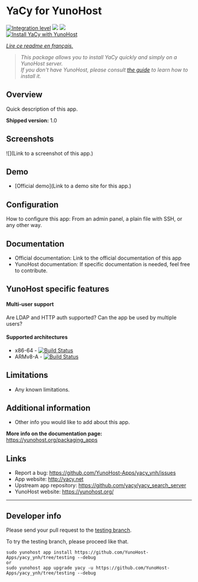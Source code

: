 # YaCy for YunoHost

[![Integration level](https://dash.yunohost.org/integration/yacy.svg)](https://dash.yunohost.org/appci/app/yacy) ![](https://ci-apps.yunohost.org/ci/badges/yacy.status.svg) ![](https://ci-apps.yunohost.org/ci/badges/yacy.maintain.svg)  
[![Install YaCy with YunoHost](https://install-app.yunohost.org/install-with-yunohost.png)](https://install-app.yunohost.org/?app=yacy)

*[Lire ce readme en français.](./README_fr.md)*

> *This package allows you to install YaCy quickly and simply on a YunoHost server.  
If you don't have YunoHost, please consult [the guide](https://yunohost.org/#/install) to learn how to install it.*

## Overview
Quick description of this app.

**Shipped version:** 1.0

## Screenshots

![](Link to a screenshot of this app.)

## Demo

* [Official demo](Link to a demo site for this app.)

## Configuration

How to configure this app: From an admin panel, a plain file with SSH, or any other way.

## Documentation

 * Official documentation: Link to the official documentation of this app
 * YunoHost documentation: If specific documentation is needed, feel free to contribute.

## YunoHost specific features

#### Multi-user support

Are LDAP and HTTP auth supported?
Can the app be used by multiple users?

#### Supported architectures

* x86-64 - [![Build Status](https://ci-apps.yunohost.org/ci/logs/yacy%20%28Apps%29.svg)](https://ci-apps.yunohost.org/ci/apps/yacy/)
* ARMv8-A - [![Build Status](https://ci-apps-arm.yunohost.org/ci/logs/yacy%20%28Apps%29.svg)](https://ci-apps-arm.yunohost.org/ci/apps/yacy/)

## Limitations

* Any known limitations.

## Additional information

* Other info you would like to add about this app.

**More info on the documentation page:**  
https://yunohost.org/packaging_apps

## Links

 * Report a bug: https://github.com/YunoHost-Apps/yacy_ynh/issues
 * App website: http://yacy.net
 * Upstream app repository: https://github.com/yacy/yacy_search_server
 * YunoHost website: https://yunohost.org/

---

## Developer info

Please send your pull request to the [testing branch](https://github.com/YunoHost-Apps/yacy_ynh/tree/testing).

To try the testing branch, please proceed like that.
```
sudo yunohost app install https://github.com/YunoHost-Apps/yacy_ynh/tree/testing --debug
or
sudo yunohost app upgrade yacy -u https://github.com/YunoHost-Apps/yacy_ynh/tree/testing --debug
```
